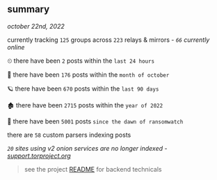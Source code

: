 
## summary
_october 22nd, 2022_

currently tracking `125` groups across `223` relays & mirrors - _`66` currently online_

⏲ there have been `2` posts within the `last 24 hours`

🦈 there have been `176` posts within the `month of october`

🪐 there have been `670` posts within the `last 90 days`

🏚 there have been `2715` posts within the `year of 2022`

🦕 there have been `5001` posts `since the dawn of ransomwatch`

there are `58` custom parsers indexing posts

_`20` sites using v2 onion services are no longer indexed - [support.torproject.org](https://support.torproject.org/onionservices/v2-deprecation/)_

> see the project [README](https://github.com/joshhighet/ransomwatch#ransomwatch--) for backend technicals
